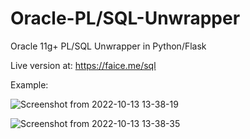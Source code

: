 # Oracle-PL/SQL-Unwrapper
Oracle 11g+ PL/SQL Unwrapper in Python/Flask


Live version at: https://faice.me/sql


Example:

![Screenshot from 2022-10-13 13-38-19](https://user-images.githubusercontent.com/2806556/195667258-db26ac1a-29b1-4887-82cf-a9391a0891a7.png)

![Screenshot from 2022-10-13 13-38-35](https://user-images.githubusercontent.com/2806556/195667359-fdf031e2-91ce-485b-a0bb-50854f3880f4.png)
